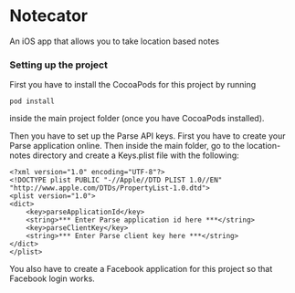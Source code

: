 Notecator
==============

An iOS app that allows you to take location based notes 

### Setting up the project

First you have to install the CocoaPods for this project by running
```
pod install
```
inside the main project folder (once you have CocoaPods installed).

Then you have to set up the Parse API keys. First you have to create your Parse application online. 
Then inside the main folder, go to the location-notes directory and create a Keys.plist file with the following:

```
<?xml version="1.0" encoding="UTF-8"?>
<!DOCTYPE plist PUBLIC "-//Apple//DTD PLIST 1.0//EN" "http://www.apple.com/DTDs/PropertyList-1.0.dtd">
<plist version="1.0">
<dict>
	<key>parseApplicationId</key>
	<string>*** Enter Parse application id here ***</string>
	<key>parseClientKey</key>
	<string>*** Enter Parse client key here ***</string>
</dict>
</plist>
```

You also have to create a Facebook application for this project so that Facebook login works.

